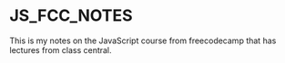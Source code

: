 ﻿# JS_FCC_NOTES
This is my notes on the JavaScript course from freecodecamp 
that has lectures from class central.
